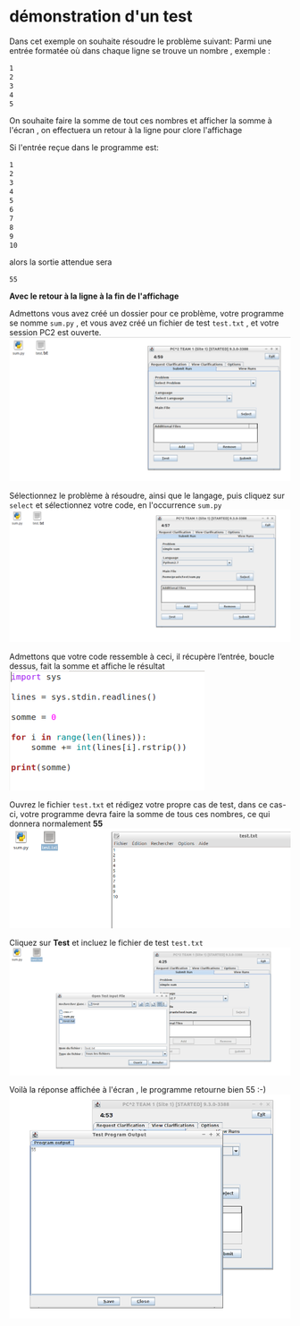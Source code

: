 # démonstration d'un test

Dans cet exemple on souhaite résoudre le problème suivant:
Parmi une entrée formatée où dans chaque ligne se trouve un nombre , exemple :
```
1
2
3
4
5
```

On souhaite faire la somme de tout ces nombres et afficher la somme à l'écran , on effectuera un retour à la ligne pour clore l'affichage

Si l'entrée reçue dans le programme est:
```
1
2
3
4
5
6
7
8
9
10
```

alors la sortie attendue sera

```
55

```

**Avec le retour à la ligne à la fin de l'affichage**

Admettons vous avez créé un dossier pour ce problème, votre programme se nomme ```sum.py``` , et vous avez créé un fichier de test ```test.txt``` , et votre session PC2 est ouverte.
![Alt text](https://github.com/GRnice/ConcoursJuin/blob/master/PriseEnMain/StepOneTest.PNG?raw=true "")

Sélectionnez le problème à résoudre, ainsi que le langage, puis cliquez sur ```select``` et sélectionnez votre code, en l'occurrence ```sum.py ```
![Alt text](https://github.com/GRnice/ConcoursJuin/blob/master/PriseEnMain/StepTwoTest.PNG?raw=true "")

Admettons que votre code ressemble à ceci, il récupère l’entrée, boucle dessus, fait la somme et affiche le résultat
![Alt text](https://github.com/GRnice/ConcoursJuin/blob/master/PriseEnMain/StepThreeTest.PNG?raw=true "")

Ouvrez le fichier ```test.txt``` et rédigez votre propre cas de test, dans ce cas-ci, votre programme devra faire la somme de tous ces nombres, ce qui donnera normalement **55**
![Alt text](https://github.com/GRnice/ConcoursJuin/blob/master/PriseEnMain/StepFourTest.PNG?raw=true "")

Cliquez sur **Test** et incluez le fichier de test ```test.txt```
![Alt text](https://github.com/GRnice/ConcoursJuin/blob/master/PriseEnMain/StepFiveTest.PNG?raw=true "")

Voilà la réponse affichée à l'écran , le programme retourne bien 55 :-)
![Alt text](https://github.com/GRnice/ConcoursJuin/blob/master/PriseEnMain/StepSixTest.PNG?raw=true "")
